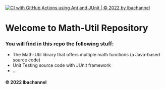[![CI with GitHub Actions using Ant and JUnit | © 2022 by lbachannel](https://github.com/lbachannel/math-util/actions/workflows/ci-junit.yml/badge.svg)](https://github.com/lbachannel/math-util/actions/workflows/ci-junit.yml)

# Welcome to Math-Util Repository
### You will find in this repo the following stuff:
* The Math-Util library that offers multiple math functions (a Java-based source code)
* Unit Testing source code with JUnit framework
* ...

#### © 2022 lbachannel